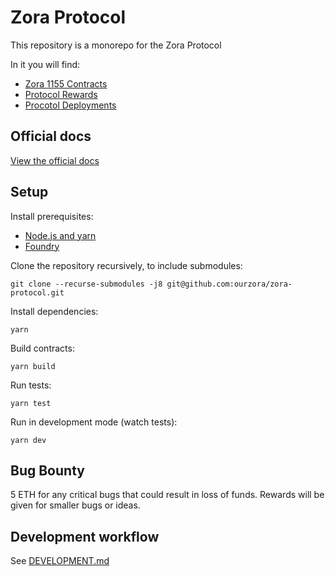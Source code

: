 # Zora Protocol

This repository is a monorepo for the Zora Protocol

In it you will find:

- [Zora 1155 Contracts](./packages/1155-contracts)
- [Protocol Rewards](./packages/protocol-rewards)
- [Procotol Deployments](./packages/protocol-deployments)

## Official docs

[View the official docs](https://docs.zora.co/docs/smart-contracts/creator-tools/intro)

## Setup

Install prerequisites:

- [Node.js and yarn](https://classic.yarnpkg.com/lang/en/docs/install/#mac-stable)
- [Foundry](https://book.getfoundry.sh/getting-started/installation)

Clone the repository recursively, to include submodules:

    git clone --recurse-submodules -j8 git@github.com:ourzora/zora-protocol.git

Install dependencies:

    yarn

Build contracts:

    yarn build

Run tests:

    yarn test

Run in development mode (watch tests):

    yarn dev

## Bug Bounty

5 ETH for any critical bugs that could result in loss of funds. Rewards will be given for smaller bugs or ideas.

## Development workflow

See [DEVELOPMENT.md](./DEVELOPMENT.md)

